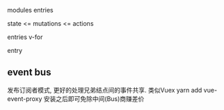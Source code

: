 modules entries

state <= mutations <= actions

entries v-for

entry

## event bus
发布订阅者模式, 更好的处理兄弟结点间的事件共享.  类似Vuex
yarn add vue-event-proxy 安装之后即可免除中间(Bus)商赚差价